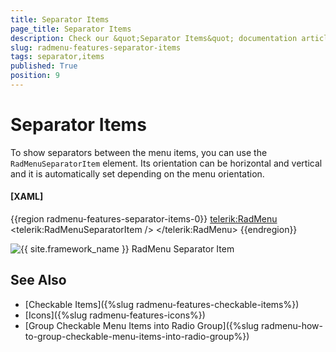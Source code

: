 ```yaml
---
title: Separator Items
page_title: Separator Items
description: Check our &quot;Separator Items&quot; documentation article for the RadMenu {{ site.framework_name }} control.
slug: radmenu-features-separator-items
tags: separator,items
published: True
position: 9
---
```


# Separator Items

To show separators between the menu items, you can use the `RadMenuSeparatorItem` element. Its orientation can be horizontal and vertical and it is automatically set depending on the menu orientation.

#### __[XAML]__
{{region radmenu-features-separator-items-0}}
	<telerik:RadMenu> 
	    <!-- other items here --> 
	    <telerik:RadMenuSeparatorItem /> 
	    <!-- other items here -->
	</telerik:RadMenu> 
{{endregion}}

![{{ site.framework_name }} RadMenu Separator Item](images/RadMenu_Features_Separator_Items_01.png)
 
## See Also  
 * [Checkable Items]({%slug radmenu-features-checkable-items%})  
 * [Icons]({%slug radmenu-features-icons%})
 * [Group Checkable Menu Items into Radio Group]({%slug radmenu-how-to-group-checkable-menu-items-into-radio-group%})
